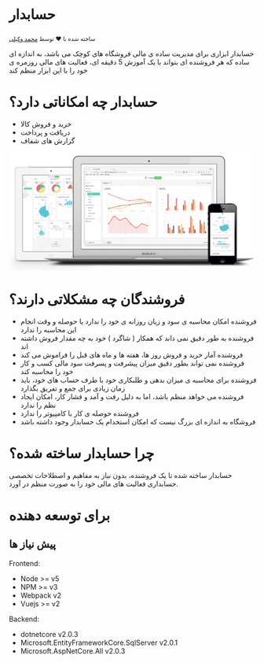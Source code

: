 # حسابدار

<p>
  <sub>ساخته شده با ❤︎ توسط
    <a href="https://twitter.com/muhammad_vakili">محمد وکیلی</a>
  </sub>
</p>

حسابدار ابزاری  برای مدیریت ساده ی مالی فروشگاه های کوچک می باشد، به اندازه ای ساده که هر فروشنده ای بتواند با یک آموزش 5 دقیقه ای، فعالیت های مالی روزمره ی خود را با این ابزار منظم کند

# حسابدار چه امکاناتی دارد؟
  - خرید و فروش کالا
  - دریافت و پرداخت 
  - گزارش های شفاف

![](screenshots/preview.jpg)

# فروشندگان چه مشکلاتی دارند؟

 - فروشنده امکان محاسبه ی سود و زیان روزانه ی خود را ندارد یا حوصله و وقت انجام این محاسبه را ندارد
 - فروشنده به طور دقیق نمی داند که همکار ( شاگرد ) خود به چه مقدار فروش داشته اند
 - فروشنده آمار خرید و فروش روز ها، هفته ها و ماه های قبل را فراموش می کند
 - فروشنده نمی تواند بطور دقیق میزان پیشرفت و پسرفت سود مالی کسب و کار خود را محاسبه کند
 - فروشنده برای محاسبه ی میزان بدهی و طلبکاری خود با طرف حساب های خود، باید زمان زیادی برای جمع و تفریق بگذارد
 - فروشنده می خواهد منظم باشد، اما به دلیل رفت و آمد و فشار کار، امکان ایجاد نظم را ندارد
 - فروشنده حوصله ی کار با کامپیوتر را ندارد 
 - فروشگاه به اندازه ای بزرگ نیست که امکان استخدام یک حسابدار وجود داشته باشد

# چرا حسابدار ساخته شده؟
حسابدار ساخته شده تا یک فروشنده، بدون نیاز به مفاهیم و اصطلاحات تخصصی حسابداری فعالیت های مالی خود را به صورت منظم در آورد.

# برای توسعه دهنده

## پیش نیاز ها
Frontend:

- Node >= v5
- NPM >= v3
- Webpack v2
- Vuejs >= v2

Backend:

- dotnetcore v2.0.3
- Microsoft.EntityFrameworkCore.SqlServer v2.0.1
- Microsoft.AspNetCore.All v2.0.3